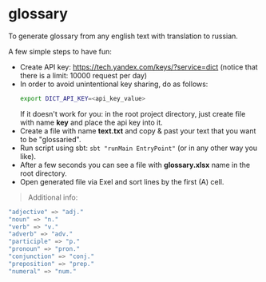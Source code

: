 # glossary
To generate glossary from any english text with translation to russian.

A few simple steps to have fun:
* Create API key: https://tech.yandex.com/keys/?service=dict (notice that there is a limit: 10000 request per day)
* In order to avoid unintentional key sharing, do as follows:
  ```bash
  export DICT_API_KEY=<api_key_value>
  ```
  If it doesn't work for you: in the root project directory, just create file with name **key** and place the api key into it.
* Create a file with name **text.txt** and copy & past your text that you want to be "glossaried".
* Run script using sbt: `sbt "runMain EntryPoint"` (or in any other way you like).
* After a few seconds you can see a file with **glossary.xlsx** name in the root directory.
* Open generated file via Exel and sort lines by the first (A) cell.

> Additional info:
```scala
"adjective" => "adj."
"noun" => "n."
"verb" => "v."
"adverb" => "adv."
"participle" => "p."
"pronoun" => "pron."
"conjunction" => "conj."
"preposition" => "prep."
"numeral" => "num."
```
